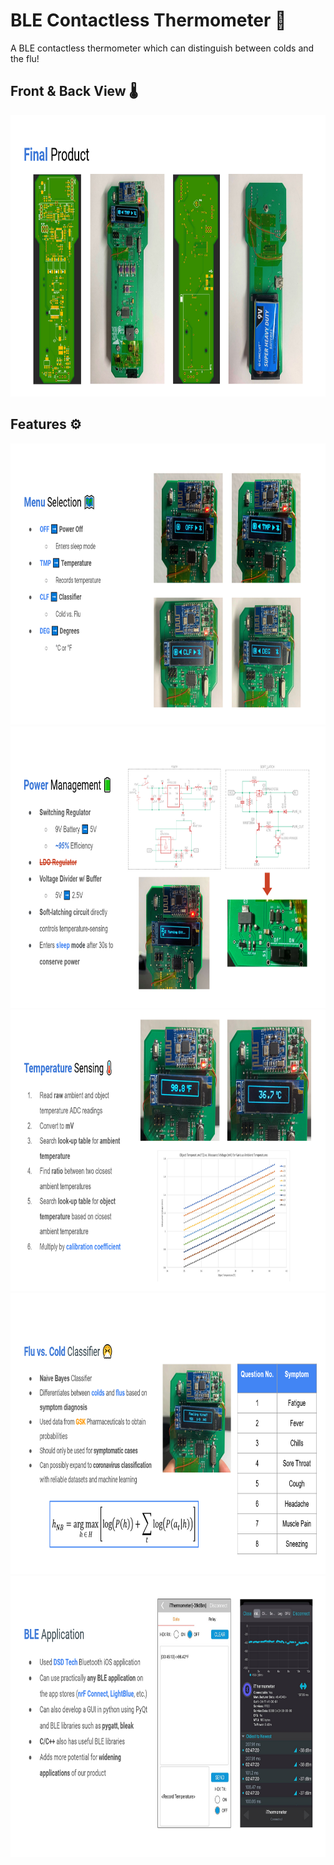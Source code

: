# BLE Contactless Thermometer 🤒
A BLE contactless thermometer which can distinguish between colds and the flu!

## Front & Back View 🌡️
<img src="/img/final.png" width="700px" height="450px">

## Features ⚙️
<img src="/img/menu.png" width="700px" height="450px">

<img src="/img/power.png" width="700px" height="450px">

<img src="/img/temp.png" width="700px" height="450px">

<img src="/img/clf.png" width="700px" height="450px">

<img src="/img/ble.png" width="700px" height="450px">
